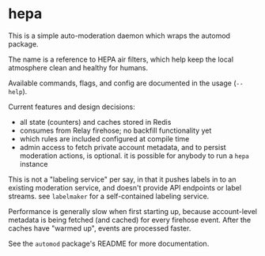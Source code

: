 
hepa
====

This is a simple auto-moderation daemon which wraps the automod package.

The name is a reference to HEPA air filters, which help keep the local atmosphere clean and healthy for humans.

Available commands, flags, and config are documented in the usage (`--help`).

Current features and design decisions:

- all state (counters) and caches stored in Redis
- consumes from Relay firehose; no backfill functionality yet
- which rules are included configured at compile time
- admin access to fetch private account metadata, and to persist moderation actions, is optional. it is possible for anybody to run a `hepa` instance

This is not a "labeling service" per say, in that it pushes labels in to an existing moderation service, and doesn't provide API endpoints or label streams. see `labelmaker` for a self-contained labeling service.

Performance is generally slow when first starting up, because account-level metadata is being fetched (and cached) for every firehose event. After the caches have "warmed up", events are processed faster.

See the `automod` package's README for more documentation.
